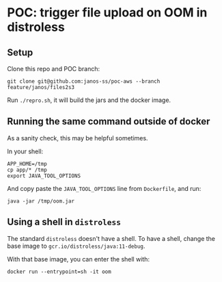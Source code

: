 POC: trigger file upload on OOM in distroless
=============================================


Setup
-----

Clone this repo and POC branch:

    git clone git@github.com:janos-ss/poc-aws --branch feature/janos/files2s3

Run `./repro.sh`, it will build the jars and the docker image. 

Running the same command outside of docker
------------------------------------------

As a sanity check, this may be helpful sometimes.

In your shell:

    APP_HOME=/tmp
    cp app/* /tmp
    export JAVA_TOOL_OPTIONS

And copy paste the `JAVA_TOOL_OPTIONS` line from `Dockerfile`, and run:

    java -jar /tmp/oom.jar

Using a shell in `distroless`
-----------------------------

The standard `distroless` doesn't have a shell. To have a shell,
change the base image to `gcr.io/distroless/java:11-debug`.

With that base image, you can enter the shell with:

    docker run --entrypoint=sh -it oom
